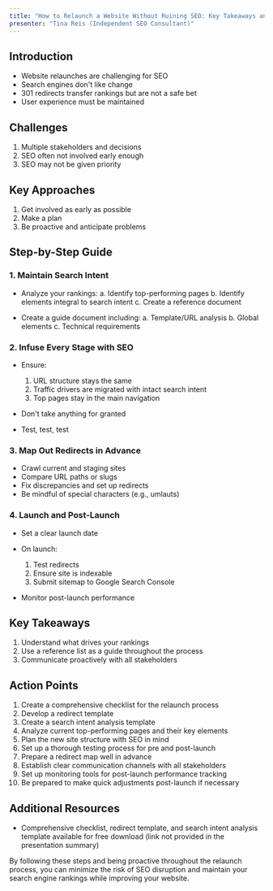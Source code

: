 ```yaml
---
title: "How to Relaunch a Website Without Ruining SEO: Key Takeaways and Actions"
presenter: "Tina Reis (Independent SEO Consultant)"
---
```

## Introduction

- Website relaunches are challenging for SEO
- Search engines don't like change
- 301 redirects transfer rankings but are not a safe bet
- User experience must be maintained

## Challenges

1. Multiple stakeholders and decisions
2. SEO often not involved early enough
3. SEO may not be given priority

## Key Approaches

1. Get involved as early as possible
2. Make a plan
3. Be proactive and anticipate problems

## Step-by-Step Guide

### 1. Maintain Search Intent

- Analyze your rankings:
  a. Identify top-performing pages
  b. Identify elements integral to search intent
  c. Create a reference document

- Create a guide document including:
  a. Template/URL analysis
  b. Global elements
  c. Technical requirements

### 2. Infuse Every Stage with SEO

- Ensure:
  1. URL structure stays the same
  2. Traffic drivers are migrated with intact search intent
  3. Top pages stay in the main navigation

- Don't take anything for granted
- Test, test, test

### 3. Map Out Redirects in Advance

- Crawl current and staging sites
- Compare URL paths or slugs
- Fix discrepancies and set up redirects
- Be mindful of special characters (e.g., umlauts)

### 4. Launch and Post-Launch

- Set a clear launch date
- On launch:
  1. Test redirects
  2. Ensure site is indexable
  3. Submit sitemap to Google Search Console

- Monitor post-launch performance

## Key Takeaways

1. Understand what drives your rankings
2. Use a reference list as a guide throughout the process
3. Communicate proactively with all stakeholders

## Action Points

1. Create a comprehensive checklist for the relaunch process
2. Develop a redirect template
3. Create a search intent analysis template
4. Analyze current top-performing pages and their key elements
5. Plan the new site structure with SEO in mind
6. Set up a thorough testing process for pre and post-launch
7. Prepare a redirect map well in advance
8. Establish clear communication channels with all stakeholders
9. Set up monitoring tools for post-launch performance tracking
10. Be prepared to make quick adjustments post-launch if necessary

## Additional Resources

- Comprehensive checklist, redirect template, and search intent analysis template available for free download (link not provided in the presentation summary)

By following these steps and being proactive throughout the relaunch process, you can minimize the risk of SEO disruption and maintain your search engine rankings while improving your website.


